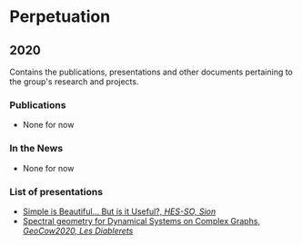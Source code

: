 # Perpetuation

## 2020

Contains the publications, presentations and other documents pertaining to the group's research and projects.

### Publications

* None for now

### In the News

* None for now

### List of presentations

* [Simple is Beautiful... But is it Useful?, *HES-SO, Sion*](https://github.com/GeeeHesso/Perpetuation/tree/master/2020/Presentations/simple_beautiful)
* [Spectral geometry for Dynamical Systems on Complex Graphs, *GeoCow2020, Les Diablerets*](https://github.com/GeeeHesso/Perpetuation/tree/master/2020/Presentations/GeoCow2020)